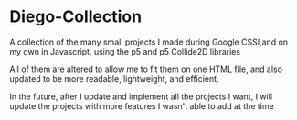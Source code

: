 # Diego-Collection
A collection of the many small projects I made during Google CSSI,and on my own in Javascript, using the p5 and p5 Collide2D libraries 

All of them are altered to allow me to fit them on one HTML file, and also updated to be more readable, lightweight, and efficient. 

In the future, after I update and implement all the projects I want, I will update the projects with more features I wasn't able to add at the time
